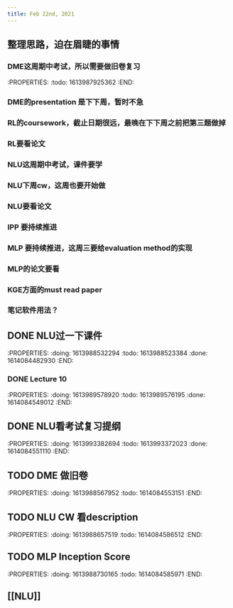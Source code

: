 ```yaml
---
title: Feb 22nd, 2021
---
```


## 整理思路，迫在眉睫的事情
### DME这周期中考试，所以需要做旧卷复习
:PROPERTIES:
:todo: 1613987925362
:END:
### DME的presentation 是下下周，暂时不急
### RL的coursework，截止日期很远，最晚在下下周之前把第三题做掉
### RL要看论文
### NLU这周期中考试，课件要学
### NLU下周cw，这周也要开始做
### NLU要看论文
### IPP 要持续推进
### MLP 要持续推进，这周三要给evaluation method的实现
### MLP的论文要看
### KGE方面的must read paper
### 笔记软件用法？
## DONE NLU过一下课件
:PROPERTIES:
:doing: 1613988532294
:todo: 1613988523384
:done: 1614084482930
:END:
### DONE Lecture 10
:PROPERTIES:
:doing: 1613989578920
:todo: 1613989576195
:done: 1614084549012
:END:
## DONE NLU看考试复习提纲
:PROPERTIES:
:doing: 1613993382694
:todo: 1613993372023
:done: 1614084551110
:END:
## TODO DME 做旧卷
:PROPERTIES:
:doing: 1613988567952
:todo: 1614084553151
:END:
## TODO NLU CW 看description
:PROPERTIES:
:doing: 1613988657519
:todo: 1614084586512
:END:
## TODO MLP Inception Score
:PROPERTIES:
:doing: 1613988730165
:todo: 1614084585971
:END:
## [[NLU]]

